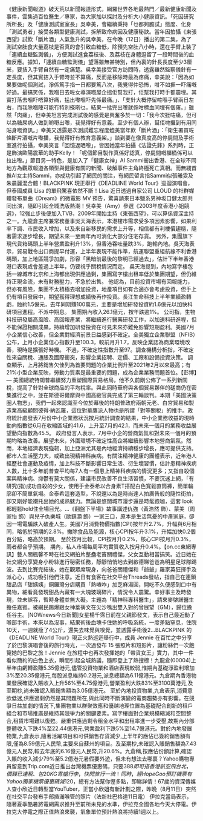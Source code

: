 《健康新聞報道》破天荒以新聞報道形式，網羅世界各地最熱門／最新健康新聞及事件，雲集過百位醫生／專家，為大家加以探討及分析大小健康資訊。「死因研究所所長」及「健康測試室室長」吳幸美，會繼續秉持「乜都夠膽試」態度、化身「測試勇者」接受各類型健康測試，拆解致命病因及健康秘訣。當年因拍攝《東張西望》試飲「斷片酒」人氣急升的吳幸美，在今晚（12日）播出的第二集，為了測試空肚食大量荔枝是否真的會引致血糖低，除預先空肚八小時，還在手臂上裝了「連續血糖監測儀」，方便測試進食荔枝後、及荔枝在身體逗留了一段時間後的血糖反應。據知，「連續血糖監測儀」望落雖無甚特別，但內裏的針長長度至少3厘米，要拮入手臂自然有一定痛楚。吳幸美接受官方訪問時，透露雖然監察儀針有一定長度，但其實拮入手臂時並不算痛，反而是移除時最為疼痛，幸美說：「因為如果要做呢個測試，淨係篤手指一日都要篤八次，我覺得仲恐怖，咁不如捱一吓痛嘅好過。最搞笑係，我嗰日去咗女導演嘅屋企搵佢幫我打，佢幫我打時手都震埋。其實打落去嗰吓唔算好痛，掹出嚟嗰吓先係最痛。」、「支針大概停留咗喺手臂兩日左右，而我除嗰陣可能冇特別搽啲乜，結果一掹完出嚟就係咁標血同埋有個窿。」雖然「肉痛」，但幸美坦言完成測試後的感覺是興奮多於一切：「我今次捱咗痛，但可以為糖尿病人做到啲嘢出嚟，我覺得好有意義。至少有個人辦，幫佢哋攞到有用同貼身嘅資訊。」幸美又透露是次測試難忘程度媲美當年飲「斷片酒」：「衛生署買咗條斷片酒嘅片嚟播，我覺得好有教育意義架。」談到要在像真度高的停屍間及手術室進行拍攝，幸美笑言「回憶返晒嚟」，皆因她當年拍攝《法證先鋒》系列時，正是飾演歐陽震華的助手Kelly！「呢個節目製作真係好認真，停屍間嘅櫃桶係可以拉出嚟。」節目另一特色，是加入了「健康女神」AI Sammi衝出香港、在全球不同地方為觀眾報道各類型與健康有關的新聞、破解事件主角終極死亡真相。而無綫首推AI女主持Sammi，亦成功引起了網民的關注，有網民留言指Sammi似張曦雯及朱晨麗混合體！BLACKPINK 現正舉行《DEADLINE World Tour》巡迴演唱會，但泰國成員 Lisa 的單飛驚喜依然不斷！Lisa 近日透過自家公司 LLOUD 的社群媒體發布單曲《Dream》的微電影 MV 預告，驚喜請來日本鹽系男神坂口健太郎共同出演，隨即引起全城洗版熱潮！吳幸美（Amy）參選《2003年度香港小姐競選》，12強止步後便加入TVB，2009年開始主持《東張西望》，可以算係資深主持之一。九龍倉主席兼常務董事吳天海表示，本港樓市需求受多項因素影響，如果利率下調、市民收入增加，以及來自新移民的需求上升等，相信都有利樓價趨穩，隨著需求逐步增長，期望未來一至兩年內可消化大部分住宅存貨。 另外，集團旗下現代貨箱碼頭上半年營業盈利升13%，但香港吞吐量跌3%，跑輸內地。吳天海表示，貿易戰令出口商提早付運，上半年表現不能作準，航運聯盟重組航線不利香港碼頭，加上地區競爭加劇，形容「黑暗前最後的黎明已經過去」，估計下半年香港港口表現或會差過上半年，仍要視乎關稅情況而定。 吳天海提到，內地寫字樓包括一線城市北京和上海都出現供應過剩，集團寫字樓出租率低於集團期望，但仍維持正現金流，未有財務壓力，不急於出售。 他認為，目前投資市場有回報能力，但亦有風險，集團不太積極去增加投資，地產項目如有合適亦會考慮投資，但手上仍有項目發展中，期望獲得理想成績後再作投資。長江生命科技上半年業績盈轉虧，蝕約1.5億元，去年同期賺100萬元，主要是增加研發投資約1.6億元以加快科研項目進程。不派中期息。 集團期內收入26.1億元，按年跌逾1%。 公司指，生物科技研發屬高風險、高回報產業，將繼續進行醫藥研發工作，以加速科研進程，但不能保證相關成果。持續增加研發投資在可見未來亦難免影響短期盈利。美國7月小企業信心改善，但企業對經濟前景日益感到不確定。全美獨立企業聯盟（NFIB）公布，上月小企業信心指數升至100.3，較前月升1.7，反映企業認為商業環境改善，現時是擴張好時機。 不過，不確定性指數升至97。調查機構分析指，不確定性來自關稅、通脹及國際衝突，影響企業招聘、定價、工廠和設備投資決策。 調查顯示，上月將銷售欠佳列為首要問題的企業比例升至2021年2月以來最高；有21%小型企業反映，勞動力質素是最重要的問題，成為企業業務問題首位。【彭博】— 美國總統特朗普繼續努力重塑國際貿易格局，他不久前剛公佈了一系列新關稅，提高了針對全球商品的平均稅率。與此同時華府與各個貿易夥伴的磋商仍在密集進行之中，並在斯德哥爾摩與中國高級官員完成了第三輪談判。本期「美國決策圈人物志」，我們一起來認識至今位於幕後的特朗普政府兩朝元老、白宮貿易和製造業高級顧問彼得·納瓦羅，這位對華鷹派人物也是所謂「對等關稅」的推手。政府統計處發表7月份中小企業務狀況按月統計調查的結果，中小企業務收益的現時動向指數從6月在收縮區域的41.6，上升至7月的42.1，而未來一個月的業務收益展望動向指數為45.5。 政府發言人表示，7月中小企的營商氣氛和對未來一個月的預期均略為改善。展望未來，外圍環境不確定性高企將繼續影響本地營商氣氛。然而，本地經濟表現強韌，加上亞洲尤其是內地經濟持續穩步增長，應可提供支持。都市人生活壓力大，或致出現精神科疾病。有關注精神健康的團體表示，近年港人經歷社會運動及疫情，加上科技不斷影響日常生活、衍生壞習慣，估計患精神疾病人數，比十多年前普查平均每7人有一個患上精神科疾病的情況更多；又指自殺個案與精神病、抑鬱有莫大關係，建議巿民改善不良生活習慣，不要沉迷上網，「有研究(指)成功自殺的少女，使用手金泰希以合身素T搭配白色寬鬆直筒褲，簡單輪廓卻不簡單氣場。金泰希這套造型，不說還以為是時尚達人拍廣告般的隨性街拍，卻又剛好能襯托出她的成熟魅力。無論是悠閒城市漫步還是時髦跑咖，這套 look都輕鬆hold住全場目光。...《翻盤下半場》故事講述仇強（黃浩然 飾）、蒙美（周家怡 飾）與兒子仇樂城（歐鎮灝 飾）一家三口，原本是生活無憂的中產家庭，卻因一場電騙跌入破產人生。美國7月消費物價指數(CPI)按年升2.7%，升幅與6月相同，略低於預期的2.8%。撇除食品及能源，核心CPI按年升3.1%，升幅加快0.2個百分點，略高於預期。 至於按月比較，CPI按月升0.2%，核心CPI按月升0.3%，兩者都合乎預期。 期內，私人市場每周平均實質收入按月升0.4%。【on.cc東網專訊】藝人關楓馨不時在社交網拍片整蠱老竇關禮傑，父女互動相當搞笑。近日她在社交網分享變身小粉絲進行秘密任務，靜靜悄悄地去到啟德睇爸爸為明星足球隊踢波。去到比賽完結後，她在觀眾席現身，向爸爸關禮傑和「爺爺」羅家英狂揮手及派心心，成功吸引他們注意。近日有食客在社交平台Threads發帖，指自己在連鎖甜品店「甜姨姨」銅鑼灣分店購買「熱喳咋」加芝麻湯圓，開吃不久便感到口中有異物，細看竟發現甜品內藏有一大塊玻璃碎片，情況令人震驚。幸好事主及時發現，並未誤吞，暫時身體並無大礙。主題為「精神科專科醫生」，請來麥棨諾醫生擔任嘉賓。被網民踢爆跟女神葉蒨文在尖沙嘴出雙入對的曾展望（GM），歸位擔任谷主。[NOWnews今日新聞]女星楊千霈日前在父親節發文，表示自己最近動了喉部手術，本來以為沒事，結果術後血塊卡住她的呼吸系統，一度差點窒息，住院10天，一週就瘦了4公斤，還失去味覺與嗅覺，並透露手術後2...BLACKPINK 的《DEADLINE World Tour》現正火熱巡迴舉行中，成員 Jennie 在百忙之中分享了於巴黎演唱會後的旅行時光，一次過發布 15 張照片和短影片，讓粉絲們一次飽覽她的巴黎之旅！Jennie 在旅程中也再次發揮她的「帶貨女王」實力，其中一件看似簡約的白色上衣，瞬間引起全城熱議，隨即登上了熱搜榜！九龍倉(00004)上半年由虧轉盈賺5.35億港元,儘管投資物業和酒店表現較弱,惟期內基礎淨盈利增加3%至20.35億港元,每股派息維持0.2港元,派息總額為6.11億港元。九倉期內香港物業發展確認入賬收入上升56%至4.75億港元,營業盈利大跌83%至3100萬港元,及至期杪,尚未確認入賬銷售額為3.05億港元。 至於內地投資物業,九倉表示,消費意欲低迷,供應過剩仍然是其問題所在,與此同時不斷演變的電商趨勢亦有影響。在競爭日益加劇的情況下,集團物業以群聚效應和優越地理位置為基礎配合創新的租戶組合和市場推廣是維持其競爭力的關鍵要素。寫字樓面對企業規模縮減和空間整合,租賃市場難以復甦。嚴重供應過剩令租金水平和出租率進一步受壓,故期內分部整體收入下跌4%至22.44億港元,營業盈利下跌5%至14.7億港元。對於內地發展物業,九倉表示,隨著活躍項目和可供銷售存貨減少,上半年的應佔已簽約銷售額有限,僅為8.59億元人民幣,主要來自蘇州的項目。及至期杪,未確認入賬銷售額為7.43億元人民幣,較去年底的6.16億元人民幣,升20.6%。九倉稱,按應佔份額計算,確認入賬的收入減少79%至5.2億港元暑假要外遊，但未有想法去哪裏？Yahoo購物專員留意到Trip.com近日推出台灣機票優惠碼，只要$388即可搭香港航空飛台北，價錢已連稅、包20KG寄艙行李，快閃旅行一流！同時，經HopeGoo預訂機票有Yahoo獨家機票優惠碼減$120，總有方法幫你慳多點，即睇詳情！67歲的資深傳媒人查小欣近日轉型當YouTuber，正當小欣姐有新計劃之際，昨晚（8月11日）突然在社交平台發布手部插滿喉管的照片（法新社巴格達11日電）    伊拉克當局表示，隨著夏季酷暑將電網需求推升至前所未見的水準，伊拉克全國各地今天大停電。伊拉克大停電之際正值熱浪來襲，氣象單位預計熱浪將持續1週以上。